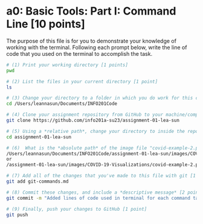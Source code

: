 # a0: Basic Tools: Part I: Command Line [10 points]

The purpose of this file is for you to demonstrate your knowledge of working with the terminal. Following each prompt below, write the line of code that you used on the terminal to accomplish the task.

```bash
# (1) Print your working directory [1 points]
pwd

# (2) List the files in your current directory [1 point]
ls

# (3) Change your directory to a folder in which you do work for this class (if you haven't created such a folder, please do so now — perhaps titled "INFO201") [1 point]
cd /Users/leannasun/Documents/INFO201Code

# (4) Clone your assignment repository from GitHub to your machine/computer [1 point]
git clone https://github.com/info201a-su23/assignment-01-lea-sun

# (5) Using a *relative path*, change your directory to inside the repository you just cloned [1 point]
cd assignment-01-lea-sun

# (6)  What is the *absolute path* of the image file "covid-example-2.png"? (You can answer the absolute path on your own computer, or the absolute path only within the GitHub repository) [1 points]
/Users/leannasun/Documents/INFO201Code/assignment-01-lea-sun/images/COVID-19-Visualizations/covid-example-2.png 
or
/assignment-01-lea-sun/images/COVID-19-Visualizations/covid-example-2.png 

# (7) Add all of the changes that you've made to this file with git [1 point]
git add git-commands.md

# (8) Commit these changes, and include a *descriptive message* [2 points]
git commit -m "Added lines of code used in terminal for each command task."

# (9) Finally, push your changes to GitHub [1 point]
git push

```
